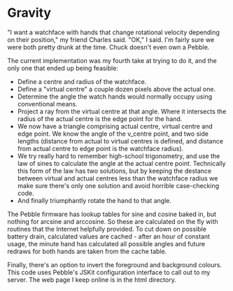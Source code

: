 # Gravity

"I want a watchface with hands that change rotational velocity depending
on their position," my friend Charles said. "OK," I said. I'm fairly sure
we were both pretty drunk at the time. Chuck doesn't even own a Pebble.

The current implementation was my fourth take at trying to do it, and the
only one that ended up being feasible:

* Define a centre and radius of the watchface.
* Define a "virtual centre" a couple dozen pixels above the actual one.
* Determine the angle the watch hands would normally occupy using
  conventional means.
* Project a ray from the virtual centre at that angle. Where it intersects
  the radius of the actual centre is the edge point for the hand.
* We now have a triangle comprising actual centre, virtual centre and
  edge point. We know the angle of the v_centre point, and two side
  lengths (distance from actual to virtual centres is defined, and
  distance from actual centre to edge point is the watchface radius).
* We try really hard to remember high-school trigonometry, and use the
  law of sines to calculate the angle at the actual centre point.
  Technically this form of the law has two solutions, but by keeping
  the destance between virtual and actual centres less than the
  watchface radius we make sure there's only one solution and avoid
  horrible case-checking code.
* And finally triumphantly rotate the hand to that angle.

The Pebble firmware has lookup tables for sine and cosine baked in, but
nothing for arcsine and arccosine. So these are calculated on the fly
with routines that the Internet helpfully provided. To cut down on
possible battery drain, calculated values are cached - after an hour of
constant usage, the minute hand has calculated all possible angles and
future redraws for both hands are taken from the cache table.

Finally, there's an option to invert the foreground and background colours.
This code uses Pebble's JSKit configuration interface to call out to my
server. The web page I keep online is in the html directory.

